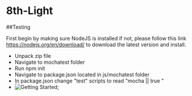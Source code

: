 # 8th-Light

##Testing

First begin by making sure NodeJS is installed if not, please follow this link https://nodejs.org/en/download/ to download the latest version and install.

* Unpack zip file
* Navigate to mochatest folder
* Run npm init
* Navigate to package.json located in js/mochatest folder
* In package.json change "test" scripts to read "mocha || true " 
* ![Getting Started]('/images/jsonScreenshot.png');
